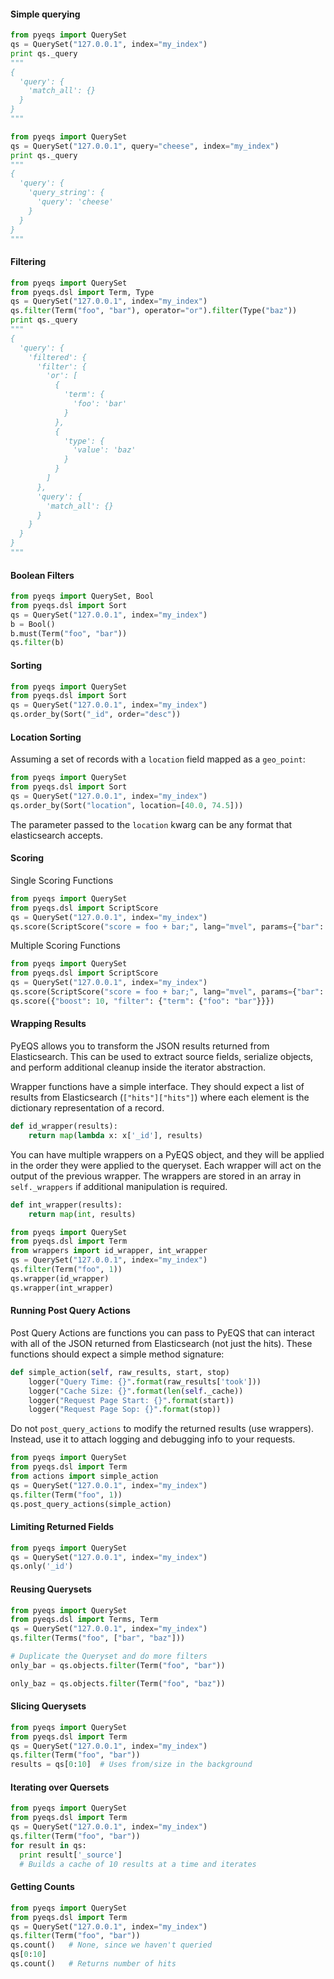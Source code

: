 #### Simple querying

```python
from pyeqs import QuerySet
qs = QuerySet("127.0.0.1", index="my_index")
print qs._query
"""
{
  'query': {
    'match_all': {}
  }
}
"""
```

```python
from pyeqs import QuerySet
qs = QuerySet("127.0.0.1", query="cheese", index="my_index")
print qs._query
"""
{
  'query': {
    'query_string': {
      'query': 'cheese'
    }
  }
}
"""
```

#### Filtering

```python
from pyeqs import QuerySet
from pyeqs.dsl import Term, Type
qs = QuerySet("127.0.0.1", index="my_index")
qs.filter(Term("foo", "bar"), operator="or").filter(Type("baz"))
print qs._query
"""
{
  'query': {
    'filtered': {
      'filter': {
        'or': [
          {
            'term': {
              'foo': 'bar'
            }
          },
          {
            'type': {
              'value': 'baz'
            }
          }
        ]
      },
      'query': {
        'match_all': {}
      }
    }
  }
}
"""
```

#### Boolean Filters

```python
from pyeqs import QuerySet, Bool
from pyeqs.dsl import Sort
qs = QuerySet("127.0.0.1", index="my_index")
b = Bool()
b.must(Term("foo", "bar"))
qs.filter(b)
```

#### Sorting

```python
from pyeqs import QuerySet
from pyeqs.dsl import Sort
qs = QuerySet("127.0.0.1", index="my_index")
qs.order_by(Sort("_id", order="desc"))
```

#### Location Sorting

Assuming a set of records with a `location` field mapped as a `geo_point`:

```python
from pyeqs import QuerySet
from pyeqs.dsl import Sort
qs = QuerySet("127.0.0.1", index="my_index")
qs.order_by(Sort("location", location=[40.0, 74.5]))
```

The parameter passed to the `location` kwarg can be any format that elasticsearch accepts.


#### Scoring

Single Scoring Functions

```python
from pyeqs import QuerySet
from pyeqs.dsl import ScriptScore
qs = QuerySet("127.0.0.1", index="my_index")
qs.score(ScriptScore("score = foo + bar;", lang="mvel", params={"bar": 1}))
```

Multiple Scoring Functions


```python
from pyeqs import QuerySet
from pyeqs.dsl import ScriptScore
qs = QuerySet("127.0.0.1", index="my_index")
qs.score(ScriptScore("score = foo + bar;", lang="mvel", params={"bar": 1}))
qs.score({"boost": 10, "filter": {"term": {"foo": "bar"}}})
```

#### Wrapping Results

PyEQS allows you to transform the JSON results returned from Elasticsearch.  This can be used to extract source fields, serialize objects, and perform additional cleanup inside the iterator abstraction.

Wrapper functions have a simple interface.  They should expect a list of results from Elasticsearch (`["hits"]["hits"]`) where each element is the dictionary representation of a record.

```python
def id_wrapper(results):
    return map(lambda x: x['_id'], results)
```

You can have multiple wrappers on a PyEQS object, and they will be applied in the order they were applied to the queryset.  Each wrapper will act on the output of the previous wrapper.  The wrappers are stored in an array in `self._wrappers` if additional manipulation is required.

```python
def int_wrapper(results):
    return map(int, results)
```

```python
from pyeqs import QuerySet
from pyeqs.dsl import Term
from wrappers import id_wrapper, int_wrapper
qs = QuerySet("127.0.0.1", index="my_index")
qs.filter(Term("foo", 1))
qs.wrapper(id_wrapper)
qs.wrapper(int_wrapper)
```

#### Running Post Query Actions

Post Query Actions are functions you can pass to PyEQS that can interact with all of the JSON returned from Elasticsearch (not just the hits).  These functions should expect a simple method signature:

```python
def simple_action(self, raw_results, start, stop)
    logger("Query Time: {}".format(raw_results['took']))
    logger("Cache Size: {}".format(len(self._cache))
    logger("Request Page Start: {}".format(start))
    logger("Request Page Sop: {}".format(stop))
```

Do not `post_query_actions` to modify the returned results (use wrappers).  Instead, use it to attach logging and debugging info to your requests.

```python
from pyeqs import QuerySet
from pyeqs.dsl import Term
from actions import simple_action
qs = QuerySet("127.0.0.1", index="my_index")
qs.filter(Term("foo", 1))
qs.post_query_actions(simple_action)
```


#### Limiting Returned Fields

```python
from pyeqs import QuerySet
qs = QuerySet("127.0.0.1", index="my_index")
qs.only('_id')
```

#### Reusing Querysets

```python
from pyeqs import QuerySet
from pyeqs.dsl import Terms, Term
qs = QuerySet("127.0.0.1", index="my_index")
qs.filter(Terms("foo", ["bar", "baz"]))

# Duplicate the Queryset and do more filters
only_bar = qs.objects.filter(Term("foo", "bar"))

only_baz = qs.objects.filter(Term("foo", "baz"))
```

#### Slicing Querysets

```python
from pyeqs import QuerySet
from pyeqs.dsl import Term
qs = QuerySet("127.0.0.1", index="my_index")
qs.filter(Term("foo", "bar"))
results = qs[0:10]  # Uses from/size in the background
```

#### Iterating over Quersets

```python
from pyeqs import QuerySet
from pyeqs.dsl import Term
qs = QuerySet("127.0.0.1", index="my_index")
qs.filter(Term("foo", "bar"))
for result in qs:
  print result['_source']
  # Builds a cache of 10 results at a time and iterates
```

#### Getting Counts

```python
from pyeqs import QuerySet
from pyeqs.dsl import Term
qs = QuerySet("127.0.0.1", index="my_index")
qs.filter(Term("foo", "bar"))
qs.count()   # None, since we haven't queried
qs[0:10]
qs.count()   # Returns number of hits
```
